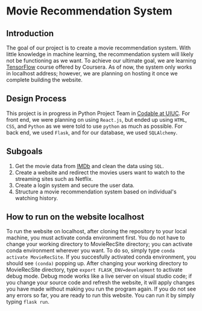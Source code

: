 <h1>Movie Recommendation System</h1>


<h2>Introduction</h2>
The goal of our project is to create a movie recommendation system. With little knowledge in machine learning, the recommendation system will likely not be functioning as we want. To achieve our ultimate goal, we are learning <a href="https://www.coursera.org/professional-certificates/tensorflow-in-practice">TensorFlow</a> course offered by Coursera. As of now, the system only works in localhost address; however, we are planning on hosting it once we complete building the website.


<h2>Design Process</h2>
This project is in progress in Python Project Team in <a href="illinois.campuslabs.com/engage/organization/codable">Codable at UIUC</a>. For front end, we were planning on using <code>React.js</code>, but ended up using <code>HTML</code>, <code>CSS</code>, and <code>Python</code> as we were told to use <code>python</code> as much as possible. For back end, we used <code>Flask</code>, and for our database, we used <code>SQLAlchemy</code>.  

<h2>Subgoals</h2>
<ol>
  <li>Get the movie data from <a href="https://datasets.imdbws.com/">IMDb</a> and clean the data using <code>SQL</code>.</li>
  <li>Create a website and redirect the movies users want to watch to the streaming sites such as Netflix.</li>
  <li>Create a login system and secure the user data.</li>
  <li>Structure a movie recommendation system based on individual's watching history.</li>
 </ol>

<h2>How to run on the website localhost</h2>
<p>To run the website on localhost, after cloning the repository to your local machine, you must activate conda environment first. You do not have to change your working directory to MovieRecSite directory; you can activate conda environment wherever you want. To do so, simply type <code>conda activate MovieRecSite</code>. If you succesfully activated conda environment, you should see <code>(conda)</code> popping up. After changing your working directory to MovieRecSite directory, type <code>export FLASK_ENV=development</code> to activate debug mode. Debug mode works like a live server on visual studio code; if you change your source code and refresh the website, it will apply changes you have made without making you run the program again. If you do not see any errors so far, you are ready to run this website. You can run it by simply typing <code>flask run</code>.
